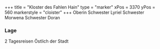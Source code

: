 +++
title = "Kloster des Fahlen Hain"
type = "marker"
xPos = 3370
yPos = 560
markerstyle = "cloister"
+++
Oberin Schwester Lyriel
Schwester Morwena
Schwester Doran

### Lage
2 Tagesreisen Östlich der Stadt